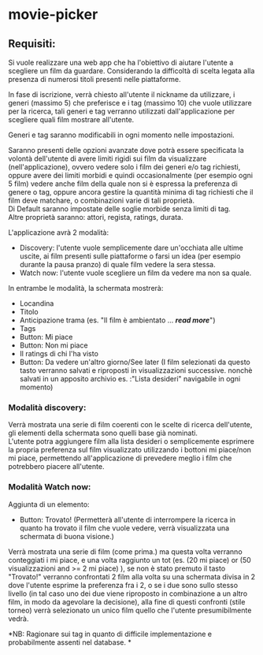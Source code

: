 # movie-picker
## Requisiti:

Si vuole realizzare una web app che ha l'obiettivo di aiutare l'utente a scegliere un film da guardare. Considerando la difficoltà di scelta legata alla presenza di numerosi titoli presenti nelle piattaforme.

In fase di iscrizione, verrà chiesto all'utente il nickname da utilizzare, i generi (massimo 5) che preferisce e i tag (massimo 10) che vuole utilizzare per la ricerca, tali generi e tag verranno utilizzati dall'applicazione per scegliere quali film mostrare all'utente.

Generi e tag saranno modificabili in ogni momento nelle impostazioni.

Saranno presenti delle opzioni avanzate dove potrà essere specificata la volontà dell'utente di avere limiti rigidi sui film da visualizzare (nell'applicazione), ovvero vedere solo i film dei generi e/o tag richiesti, oppure avere dei limiti morbidi e quindi occasionalmente (per esempio ogni 5 film) vedere anche film della quale non si è espressa la preferenza di genere o tag, oppure ancora gestire la quantità minima di tag richiesti che il film deve matchare, o combinazioni varie di tali proprietà.   
Di Default saranno impostate delle soglie morbide senza limiti di tag.   
Altre proprietà saranno: attori, regista, ratings, durata.

L'applicazione avrà 2 modalità:
  - Discovery: l'utente vuole semplicemente dare un'occhiata alle ultime uscite, ai film presenti sulle piattaforme o farsi un idea (per esempio durante la pausa pranzo) di quale film vedere la sera stessa.
  - Watch now: l'utente vuole scegliere un film da vedere ma non sa quale.    

In entrambe le modalità, la schermata mostrerà:
  - Locandina
  - Titolo
  - Anticipazione trama (es. "Il film è ambientato ... ***read more***")
  - Tags
  - Button: Mi piace
  - Button: Non mi piace
  - Il ratings di chi l'ha visto
  - Button: Da vedere un'altro giorno/See later (I film selezionati da questo tasto verranno salvati e riproposti in visualizzazioni successive. nonchè salvati in un apposito archivio es. :"Lista desideri" navigabile in ogni momento)

### Modalità discovery:
Verrà mostrata una serie di film coerenti con le scelte di ricerca dell'utente, gli elementi della schermata sono quelli base già nominati.   
L'utente potra aggiungere film alla lista desideri o semplicemente esprimere la propria preferenza sul film visualizzato utilizzando i bottoni mi piace/non mi piace, permettendo all'applicazione di prevedere meglio i film che potrebbero piacere all'utente.

### Modalità Watch now:
Aggiunta di un elemento:
  - Button: Trovato! (Permetterà all'utente di interrompere la ricerca in quanto ha trovato il film che vuole vedere, verrà visualizzata una schermata di buona visione.)

Verrà mostrata una serie di film (come prima.) ma questa volta verranno conteggiati i mi piace, e una volta raggiunto un tot (es. (20 mi piace) or (50 visualizzazioni and >= 2 mi piace) ), se non è stato premuto il tasto "Trovato!" verranno confrontati 2 film alla volta su una schermata divisa in 2 dove l'utente esprime la preferenza fra i 2, o se i due sono sullo stesso livello (in tal caso uno dei due viene riproposto in combinazione a un altro film, in modo da agevolare la decisione), alla fine di questi confronti (stile torneo) verrà selezionato un unico film quello che l'utente presumibilmente vedrà.   

*NB: Ragionare sui tag in quanto di difficile implementazione e probabilmente assenti nel database. * 
